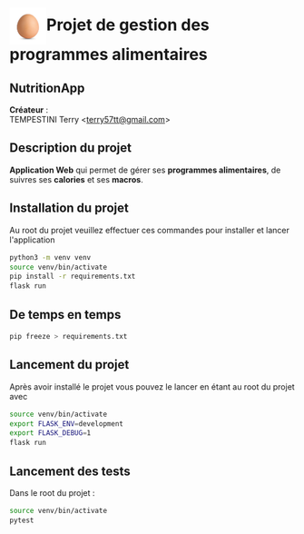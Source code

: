 # <img title="NutritionApp logo" alt="Logo de NutritionApp" src="./.res-readme/logo_app.svg" style="height: 65px; width: 65px; vertical-align: middle" width="65" height="65" >Projet de gestion des programmes alimentaires 

## NutritionApp

**Créateur** :  
TEMPESTINI Terry <<terry57tt@gmail.com>>  

## Description du projet

**Application Web** qui permet de gérer ses **programmes alimentaires**, de suivres ses **calories** et ses **macros**.

## Installation du projet
Au root du projet veuillez effectuer ces commandes pour installer et lancer l'application
```bash
python3 -m venv venv
source venv/bin/activate
pip install -r requirements.txt
flask run
```

## De temps en temps
```bash
pip freeze > requirements.txt
```

## Lancement du projet
Après avoir installé le projet vous pouvez le lancer en étant au root du projet avec
```bash
source venv/bin/activate
export FLASK_ENV=development
export FLASK_DEBUG=1
flask run
```

## Lancement des tests
Dans le root du projet :
```bash
source venv/bin/activate
pytest
```
